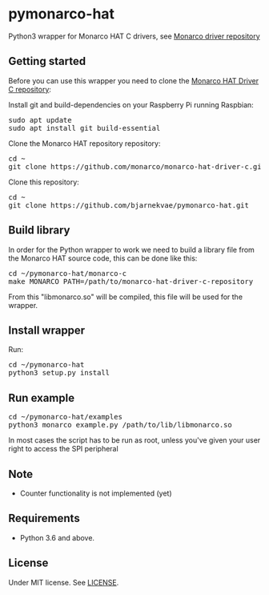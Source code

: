 # pymonarco-hat
Python3 wrapper for Monarco HAT C drivers, see [Monarco driver repository](https://github.com/monarco/monarco-hat-driver-c)

## Getting started
Before you can use this wrapper you need to clone the [Monarco HAT Driver C repository](https://github.com/monarco/monarco-hat-driver-c):

Install git and build-dependencies on your Raspberry Pi running Raspbian:
<pre>
sudo apt update
sudo apt install git build-essential 
</pre>

Clone the Monarco HAT repository repository:
<pre>
cd ~
git clone https://github.com/monarco/monarco-hat-driver-c.git
</pre>

Clone this repository:
<pre>
cd ~
git clone https://github.com/bjarnekvae/pymonarco-hat.git
</pre>

## Build library
In order for the Python wrapper to work we need to build a library file from the Monarco HAT source code, this can be done like this:
<pre>
cd ~/pymonarco-hat/monarco-c
make MONARCO_PATH=/path/to/monarco-hat-driver-c-repository
</pre>

From this "libmonarco.so" will be compiled, this file will be used for the wrapper.

## Install wrapper 
Run:
<pre>
cd ~/pymonarco-hat
python3 setup.py install
</pre>

## Run example
<pre>
cd ~/pymonarco-hat/examples
python3 monarco_example.py /path/to/lib/libmonarco.so
</pre>

In most cases the script has to be run as root, unless you've given your user right to access the SPI peripheral


## Note

- Counter functionality is not implemented (yet)

## Requirements

- Python 3.6 and above.

## License

Under MIT license. See [LICENSE](LICENSE).
